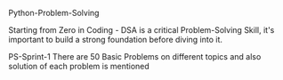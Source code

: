 Python-Problem-Solving

Starting from Zero in Coding - DSA is a critical Problem-Solving Skill, it's important to build a strong foundation before diving into it.

PS-Sprint-1 There are 50 Basic Problems on different topics and also solution of each problem is mentioned 
